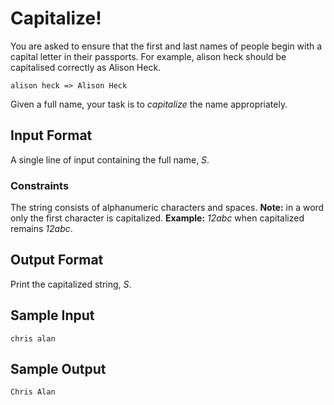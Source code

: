 # Capitalize!

You are asked to ensure that the first and last names of people begin with a capital letter in their passports. For example, alison heck should be capitalised correctly as Alison Heck.

```
alison heck => Alison Heck
```

Given a full name, your task is to *capitalize* the name appropriately.

## Input Format

A single line of input containing the full name, *S*.

### Constraints

The string consists of alphanumeric characters and spaces.
**Note:** in a word only the first character is capitalized. **Example:** *12abc* when capitalized remains *12abc*.

## Output Format

Print the capitalized string, *S*.

## Sample Input
```
chris alan
```

## Sample Output
```
Chris Alan
```
